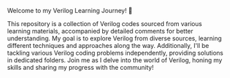 Welcome to my Verilog Learning Journey! 🚀

This repository is a collection of Verilog codes sourced from various learning materials, accompanied by detailed comments for better understanding. My goal is to explore Verilog from diverse sources, learning different techniques and approaches along the way. Additionally, I'll be tackling various Verilog coding problems independently, providing solutions in dedicated folders. Join me as I delve into the world of Verilog, honing my skills and sharing my progress with the community!
